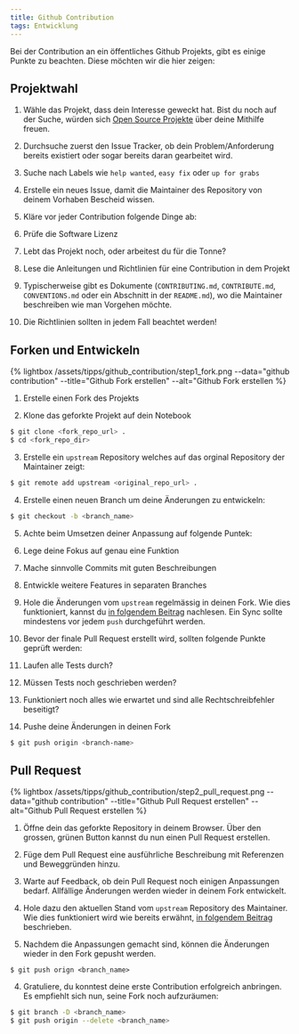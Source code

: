 ```yaml
---
title: Github Contribution
tags: Entwicklung
---
```


Bei der Contribution an ein öffentliches Github Projekts, gibt es einige Punkte zu beachten. Diese möchten wir die hier zeigen:

## Projektwahl
1. Wähle das Projekt, dass dein Interesse geweckt hat. Bist du noch auf der Suche, würden sich [Open Source Projekte](https://github.com/explore) über deine Mithilfe freuen.

  1. Durchsuche zuerst den Issue Tracker, ob dein Problem/Anforderung bereits existiert oder sogar bereits daran gearbeitet wird.
  2. Suche nach Labels wie `help wanted`, `easy fix` oder `up for grabs`
  3. Erstelle ein neues Issue, damit die Maintainer des Repository von deinem Vorhaben Bescheid wissen.

2. Kläre vor jeder Contribution folgende Dinge ab:
  1. Prüfe die Software Lizenz
  2. Lebt das Projekt noch, oder arbeitest du für die Tonne?


3. Lese die Anleitungen und Richtlinien für eine Contribution in dem Projekt
  1. Typischerweise gibt es Dokumente (`CONTRIBUTING.md`, `CONTRIBUTE.md`, `CONVENTIONS.md` oder ein Abschnitt in der `README.md`), wo die Maintainer beschreiben wie man Vorgehen möchte.
  2. Die Richtlinien sollten in jedem Fall beachtet werden!


## Forken und Entwickeln
{% lightbox /assets/tipps/github_contribution/step1_fork.png --data="github contribution" --title="Github Fork erstellen" --alt="Github Fork erstellen %}

1. Erstelle einen Fork des Projekts

2. Klone das geforkte Projekt auf dein Notebook

```bash
$ git clone <fork_repo_url> .
$ cd <fork_repo_dir>
```

3. Erstelle ein `upstream` Repository welches auf das orginal Repository der Maintainer zeigt:

```bash
$ git remote add upstream <original_repo_url> .
```

4. Erstelle einen neuen Branch um deine Änderungen zu entwickeln:

```bash
$ git checkout -b <branch_name>
```

5. Achte beim Umsetzen deiner Anpassung auf folgende Puntek:
  1. Lege deine Fokus auf genau eine Funktion
  2. Mache sinnvolle Commits mit guten Beschreibungen
  3. Entwickle weitere Features in separaten Branches
  4. Hole die Änderungen vom `upstream` regelmässig in deinen Fork. Wie dies funktioniert, kannst du [in folgendem Beitrag](/tipps/sync-fork/) nachlesen. Ein Sync sollte mindestens vor jedem `push` durchgeführt werden.

6. Bevor der finale Pull Request erstellt wird, sollten folgende Punkte geprüft werden:
  1. Laufen alle Tests durch?
  2. Müssen Tests noch geschrieben werden?
  3. Funktioniert noch alles wie erwartet und sind alle Rechtschreibfehler beseitigt?

7. Pushe deine Änderungen in deinen Fork

```bash
$ git push origin <branch-name>
```

## Pull Request
{% lightbox /assets/tipps/github_contribution/step2_pull_request.png --data="github contribution" --title="Github Pull Request erstellen" --alt="Github Pull Request erstellen %}

1. Öffne dein das geforkte Repository in deinem Browser. Über den grossen, grünen Button kannst du nun einen Pull Request erstellen.

2. Füge dem Pull Request eine ausführliche Beschreibung mit Referenzen und Beweggründen hinzu.

3. Warte auf Feedback, ob dein Pull Request noch einigen Anpassungen bedarf. Allfällige Änderungen werden wieder in deinem Fork entwickelt.
  1. Hole dazu den aktuellen Stand vom `upstream` Repository des Maintainer. Wie dies funktioniert wird wie bereits erwähnt, [in folgendem Beitrag](/tipps/sync-fork/) beschrieben.
  2. Nachdem die Anpassungen gemacht sind, können die Änderungen wieder in den Fork gepusht werden.
  ```
  $ git push orign <branch_name>
  ```

4. Gratuliere, du konntest deine erste Contribution erfolgreich anbringen. Es empfiehlt sich nun, seine Fork noch aufzuräumen:

```bash
$ git branch -D <branch_name>
$ git push origin --delete <branch_name>
```
